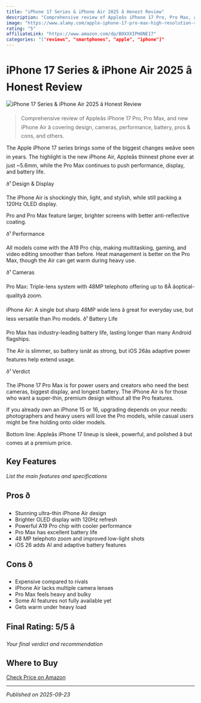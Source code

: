 ```yaml
---
title: "iPhone 17 Series & iPhone Air 2025 â Honest Review"
description: "Comprehensive review of Appleâs iPhone 17 Pro, Pro Max, and new iPhone Air â covering design, cameras, performance, battery, pros & cons, and others."
image: "https://www.alamy.com/apple-iphone-17-pro-max-high-resolution-rendering-image697519517.html"
rating: "5"
affiliateLink: "https://www.amazon.com/dp/B0XXXIPHONE17"
categories: "["reviews", "smartphones", "apple", "iphone"]"
---
```


# iPhone 17 Series & iPhone Air 2025 â Honest Review

![iPhone 17 Series & iPhone Air 2025 â Honest Review](https://www.apple.com/newsroom/images/product/iphone/standard/Apple_iPhone-17-Pro-lineup_hero.jpg)

> Comprehensive review of Appleâs iPhone 17 Pro, Pro Max, and new iPhone Air â covering design, cameras, performance, battery, pros & cons, and others.

The Apple iPhone 17 series brings some of the biggest changes weâve seen in years. The highlight is the new iPhone Air, Appleâs thinnest phone ever at just ~5.6mm, while the Pro Max continues to push performance, display, and battery life.

ð¹ Design & Display

The iPhone Air is shockingly thin, light, and stylish, while still packing a 120Hz OLED display.

Pro and Pro Max feature larger, brighter screens with better anti-reflective coating.

ð¹ Performance

All models come with the A19 Pro chip, making multitasking, gaming, and video editing smoother than before. Heat management is better on the Pro Max, though the Air can get warm during heavy use.

ð¹ Cameras

Pro Max: Triple-lens system with 48MP telephoto offering up to 8Ã âoptical-qualityâ zoom.

iPhone Air: A single but sharp 48MP wide lens â great for everyday use, but less versatile than Pro models.
ð¹ Battery Life

Pro Max has industry-leading battery life, lasting longer than many Android flagships.

The Air is slimmer, so battery isnât as strong, but iOS 26âs adaptive power features help extend usage.

ð¹ Verdict

The iPhone 17 Pro Max is for power users and creators who need the best cameras, biggest display, and longest battery.
The iPhone Air is for those who want a super-thin, premium design without all the Pro features.

If you already own an iPhone 15 or 16, upgrading depends on your needs: photographers and heavy users will love the Pro models, while casual users might be fine holding onto older models.

Bottom line: Appleâs iPhone 17 lineup is sleek, powerful, and polished â but comes at a premium price.

## Key Features

*List the main features and specifications*


## Pros ð

- Stunning ultra-thin iPhone Air design
- Brighter OLED display with 120Hz refresh
- Powerful A19 Pro chip with cooler performance
- Pro Max has excellent battery life
- 48 MP telephoto zoom and improved low-light shots
- iOS 26 adds AI and adaptive battery features



## Cons ð

- Expensive compared to rivals
- iPhone Air lacks multiple camera lenses
- Pro Max feels heavy and bulky
- Some AI features not fully available yet
- Gets warm under heavy load


## Final Rating: 5/5 â­

*Your final verdict and recommendation*


## Where to Buy

[Check Price on Amazon](https://www.amazon.com/dp/B0XXXIPHONE17)


---

*Published on 2025-09-23*